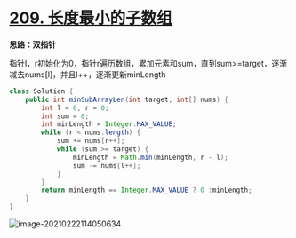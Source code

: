 # [209. 长度最小的子数组](https://leetcode-cn.com/problems/minimum-size-subarray-sum/)

**思路：双指针**

指针l，r初始化为0，指针r遍历数组，累加元素和sum，直到sum>=target，逐渐减去nums[l]，并且l++，逐渐更新minLength



```java
class Solution {
    public int minSubArrayLen(int target, int[] nums) {
        int l = 0, r = 0;
        int sum = 0;
        int minLength = Integer.MAX_VALUE;
        while (r < nums.length) {
            sum += nums[r++];
            while (sum >= target) {
                minLength = Math.min(minLength, r - l);
                sum -= nums[l++];
            }
        }
        return minLength == Integer.MAX_VALUE ? 0 :minLength;
    }
}
```

![image-20210222114050634](http://img.fosuchao.com/image-20210222114050634.png)